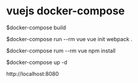 # vuejs docker-compose

$docker-compose build

$docker-compose run --rm vue vue init webpack .

$docker-compose rum --rm vue npm install

$docker-compose up -d

http://localhost:8080